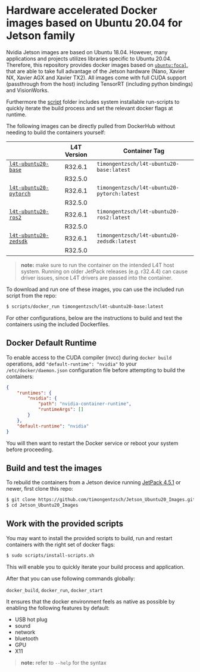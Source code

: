 # Hardware accelerated Docker images based on Ubuntu 20.04 for Jetson family

Nvidia Jetson images are based on Ubuntu 18.04. However, many applications and projects utilizes libraries specific to Ubuntu 20.04. Therefore, this repository provides docker images based on [`ubuntu:focal`](Dockerfile.ros2), that are able to take full advantage of the Jetson hardware (Nano, Xavier NX, Xavier AGX and Xavier TX2). All images come with full CUDA support (passthrough from the host) including TensorRT (including python bindings) and VisionWorks.

Furthermore the [script](scripts) folder includes system installable run-scripts to quickly iterate the build process and set the relevant docker flags at runtime.

The following images can be directly pulled from DockerHub without needing to build the containers yourself:

|                                                                                     | L4T Version | Container Tag                                      |
|-------------------------------------------------------------------------------------|:-----------:|----------------------------------------------------|
| [`l4t-ubuntu20-base`](Dockerfile.base)           							                      |   R32.6.1   | `timongentzsch/l4t-ubuntu20-base:latest`           |
|                                                                                     |   R32.5.0   |                                                    |
| [`l4t-ubuntu20-pytorch`](Dockerfile.pytorch)									                      |   R32.6.1   | `timongentzsch/l4t-ubuntu20-pytorch:latest`        |
|                                                                                     |   R32.5.0   |                                                    |
| [`l4t-ubuntu20-ros2`](Dockerfile.ros2)									                            |   R32.6.1   | `timongentzsch/l4t-ubuntu20-ros2:latest`           |
|                                                                                     |   R32.5.0   |                                                    |
| [`l4t-ubuntu20-zedsdk`](Dockerfile.zedsdk) 									                        |   R32.6.1   | `timongentzsch/l4t-ubuntu20-zedsdk:latest`         |
|                                                                                     |   R32.5.0   | 											                             |


> **note:** make sure to run the container on the intended L4T host system. Running on older JetPack releases (e.g. r32.4.4) can cause driver issues, since L4T drivers are passed into the container.

To download and run one of these images, you can use the included run script from the repo:

``` bash
$ scripts/docker_run timongentzsch/l4t-ubuntu20-base:latest
```

For other configurations, below are the instructions to build and test the containers using the included Dockerfiles.

## Docker Default Runtime

To enable access to the CUDA compiler (nvcc) during `docker build` operations, add `"default-runtime": "nvidia"` to your `/etc/docker/daemon.json` configuration file before attempting to build the containers:

``` json
{
    "runtimes": {
        "nvidia": {
            "path": "nvidia-container-runtime",
            "runtimeArgs": []
        }
    },
    "default-runtime": "nvidia"
}
```

You will then want to restart the Docker service or reboot your system before proceeding.

## Build and test the images

To rebuild the containers from a Jetson device running [JetPack 4.5.1](https://developer.nvidia.com/embedded/jetpack) or newer, first clone this repo:

``` bash
$ git clone https://github.com/timongentzsch/Jetson_Ubuntu20_Images.git
$ cd Jetson_Ubuntu20_Images
```

## Work with the provided scripts

You may want to install the provided scripts to build, run and restart containers with the right set of docker flags:

``` bash
$ sudo scripts/install-scripts.sh
```

This will enable you to quickly iterate your build process and application.

After that you can use following commands globally:

`docker_build`, `docker_run`, `docker_start`

It ensures that the docker environment feels as native as possible by enabling the following features by default:
- USB hot plug
- sound
- network
- bluetooth
- GPU
- X11

> **note:** refer to `--help` for the syntax
